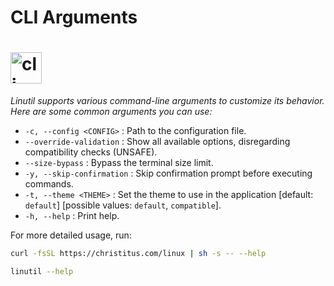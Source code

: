 # CLI Arguments

<div class="show-mobile">
    <h1>
        <img class="logo" src="/assets/script.png" alt="cli" width="50">
    </h1>

*Linutil supports various command-line arguments to customize its behavior. Here are some common arguments you can use:*

- `-c, --config <CONFIG>` : Path to the configuration file.
- `--override-validation` : Show all available options, disregarding compatibility checks (UNSAFE).
- `--size-bypass` : Bypass the terminal size limit.
- `-y, --skip-confirmation` : Skip confirmation prompt before executing commands.
- `-t, --theme <THEME>` : Set the theme to use in the application [default: `default`] [possible values: `default`, `compatible`].
- `-h, --help` : Print help.

For more detailed usage, run:

```bash
curl -fsSL https://christitus.com/linux | sh -s -- --help
```

```bash
linutil --help
```

